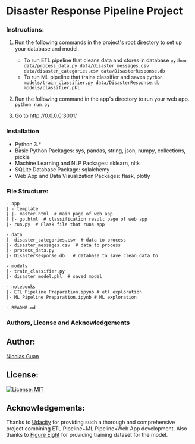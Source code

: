 # Disaster Response Pipeline Project

### Instructions:
1. Run the following commands in the project's root directory to set up your database and model.

    - To run ETL pipeline that cleans data and stores in database
        `python data/process_data.py data/disaster_messages.csv data/disaster_categories.csv data/DisasterResponse.db`
    - To run ML pipeline that trains classifier and saves
        `python models/train_classifier.py data/DisasterResponse.db models/classifier.pkl`

2. Run the following command in the app's directory to run your web app.
    `python run.py`

3. Go to http://0.0.0.0:3001/

### Installation
* Python 3.*
* Basic Python Packages: sys, pandas, string, json, numpy, collections, pickle
* Machine Learning and NLP Packages: sklearn, nltk
* SQLite Database Package: sqlalchemy
* Web App and Data Visualization Packages: flask, plotly

### File Structure:
```
- app
| - template
| |- master.html  # main page of web app
| |- go.html  # classification result page of web app
|- run.py  # Flask file that runs app

- data
|- disaster_categories.csv  # data to process
|- disaster_messages.csv  # data to process
|- process_data.py
|- DisasterResponse.db   # database to save clean data to

- models
|- train_classifier.py
|- disaster_model.pkl  # saved model

- notebooks
|- ETL Pipeline Preparation.ipynb # etl exploration
|- ML Pipeline Preparation.ipynb # ML exploration

- README.md
``` 

### Authors, License and Acknowledgements
## Author: 
[Nicolas Guan](https://github.com/Nic2017)

## License: 
[![License: MIT](https://img.shields.io/badge/License-MIT-yellow.svg)](https://opensource.org/licenses/MIT)

## Acknowledgements: 
Thanks to [Udacity](https://www.udacity.com/) for providing such a thorough and comprehensive project combining ETL Pipeline+ML Pipeline+Web App development. 
Also thanks to [Figure Eight](https://www.figure-eight.com/) for providing training dataset for the model.

